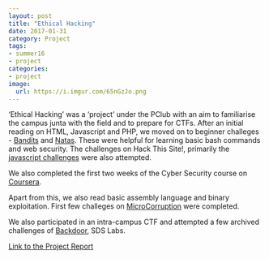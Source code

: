 ```yaml
---
layout: post
title: "Ethical Hacking"
date: 2017-01-31 
category: Project
tags:
- summer16
- project
categories:
- project
image:
  url: https://i.imgur.com/65nGzJo.png
---
```


‘Ethical Hacking’ was a ‘project’ under the PClub with an aim to familiarise the campus junta with the field and to prepare for CTFs. 
After an initial reading on HTML, Javascript and PHP, we moved on to beginner challeges - [Bandits](http://overthewire.org/wargames/bandit/) and [Natas](http://overthewire.org/wargames/natas/). These were helpful for learning basic bash commands and web security. The challenges on Hack This Site!, primarily the [javascript challenges](https://www.hackthissite.org/missions/javascript/) were also attempted.

 We also completed the first two weeks of the Cyber Security course on [Coursera](https://www.coursera.org/learn/software-security/home). 

Apart from this, we also read basic assembly language and binary exploitation. First few challeges on [MicroCorruption](https://microcorruption.com/) were completed.

We also participated in an intra-campus CTF and attempted a few archived challenges of [Backdoor](https://backdoor.sdslabs.co/), SDS Labs.

[Link to the Project Report](https://github.com/samarthc/project-report/blob/master/Pclub-Ethical-Hacking.pdf)



